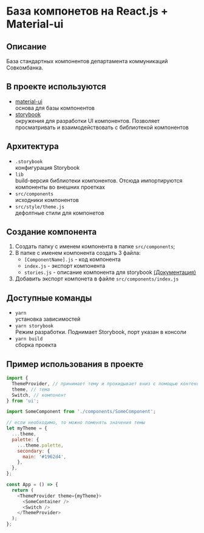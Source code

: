 # База компонетов на React.js + Material-ui

## Описание

База стандартных компонентов департамента коммуникаций Совкомбанка. <br>

## В проекте используются

- [material-ui](https://material-ui.com/)<br>
  основа для базы компонентов
- [storybook](https://storybook.js.org)<br>
  окружения для разработки UI компонентов. Позволяет просматривать и взаимодействовать с библиотекой компонентов

## Архитектура

- `.storybook`<br>
  конфигурация Storybook
- `lib`<br>
  build-версия библиотеки компонентов. Отсюда импортируются компоненты во внешних проетках
- `src/components`<br>
  исходники компонентов
- `src/style/theme.js`<br>
  дефолтные стили для компонетов

## Создание компонента

1. Создать папку с именем компонента в папке `src/components`;
1. В папке с именем компонента создать 3 файла:
   - `[ComponentName].js` - код компонента
   - `index.js` - экспорт компонента
   - `stories.js` - описание компонента для storybook [(Документация)](https://storybook.js.org/docs/basics/writing-stories/)
1. Добавить экспорт компонета в файле `src/components/index.js`

## Доступные команды

- `yarn` <br>
  установка зависимостей
- `yarn storybook` <br>
  Режим разработки. Поднимает Storybook, порт указан в консоли
- `yarn build` <br>
  сборка проекта

## Пример использования в проекте

```js
import {
  ThemeProvider, // принимает тему и прокидывает вниз с помощью контекста. Размещать в корне проекта
  theme, // тема
  Switch, // компонент
} from 'ui';

import SomeComponent from './components/SomeComponent';

// если необходимо, то можно поменять значения темы
let myTheme = {
  ...theme,
  palette: {
    ...theme.palette,
    secondary: {
      main: '#1962d4',
    },
  },
};

const App = () => {
  return (
    <ThemeProvider theme={myTheme}>
      <SomeContainer />
      <Switch />
    </ThemeProvider>
  );
};
```
